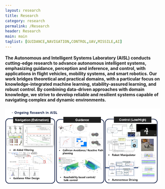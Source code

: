 ```yaml
---
layout: research
title: Research
category: research
permalink: /Research
header: Research 
main: main
taglist: [GUIDANCE,NAVIGATION,CONTROL,UAV,MISSILE,AI]
---
```

#### The Autonomous and Intelligent Systems Laboratory (AISL) conducts cutting-edge research to advance autonomous intelligent systems, emphasizing guidance, perception and inference, and control, with applications in flight vehicles, mobility systems, and smart robotics. Our work bridges theoretical and practical domains, with a particular focus on knowledge-integrated machine learning, stability-assured learning, and robust control. By combining data-driven approaches with domain knowledge, we strive to develop reliable and resilient systems capable of navigating complex and dynamic environments.


<img src="/assets/img/Research/ResearchMain.png">

